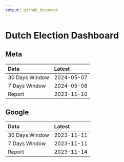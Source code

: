 ```yaml
---
output: github_document
---
```


# Dutch Election Dashboard



## Meta


|Data           |Latest     |
|:--------------|:----------|
|30 Days Window |2024-05-07 |
|7 Days Window  |2024-05-08 |
|Report         |2023-11-10 |

## Google


|Data           |Latest     |
|:--------------|:----------|
|30 Days Window |2023-11-11 |
|7 Days Window  |2023-11-11 |
|Report         |2023-11-14 |
